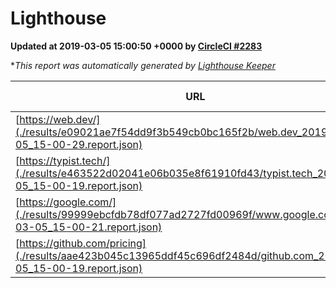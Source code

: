 
# Lighthouse

**Updated at 2019-03-05 15:00:50 +0000 by [CircleCI #2283](https://circleci.com/gh/ItinerisLtd/lighthouse-keeper-example/2283)**

**This report was automatically generated by [Lighthouse Keeper](https://github.com/itinerisltd/lighthouse-keeper)*

| URL | Performance | Accessibility | Best Practices | SEO | PWA | Updated At |
| --- | --- | --- | --- | --- | --- | --- |
| [https://web.dev/](./results/e09021ae7f54dd9f3b549cb0bc165f2b/web.dev_2019-03-05_15-00-29.report.json) | 0.97 | 0.93 | 1 | 0.91 | 1 | 2019-03-05T15:00:29.610Z |
| [https://typist.tech/](./results/e463522d02041e06b035e8f61910fd43/typist.tech_2019-03-05_15-00-19.report.json) | 1 |  |  |  |  | 2019-03-05T15:00:19.258Z |
| [https://google.com/](./results/99999ebcfdb78df077ad2727fd00969f/www.google.com_2019-03-05_15-00-21.report.json) | 0.96 | 0.71 | 0.93 | 0.8 | 0.58 | 2019-03-05T15:00:21.695Z |
| [https://github.com/pricing](./results/aae423b045c13965ddf45c696df2484d/github.com_2019-03-05_15-00-19.report.json) | 0.8 | 0.89 | 0.93 | 0.9 | 0.58 | 2019-03-05T15:00:19.955Z |
